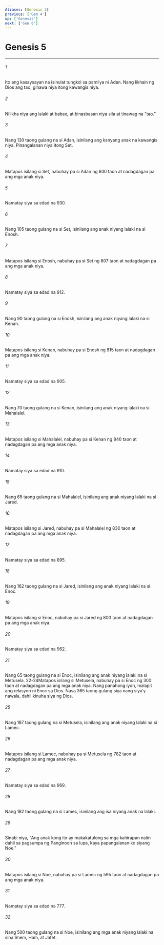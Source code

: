 ```yaml
---
Aliases: [Genesis 5]
previous: ['Gen 4']
up: ['Genesis']
next: ['Gen 6']
---
```

# Genesis 5

***


###### 1 


Ito ang kasaysayan na isinulat tungkol sa pamilya ni Adan. Nang likhain ng Dios ang tao, ginawa niya itong kawangis niya. 


###### 2 


Nilikha niya ang lalaki at babae, at binasbasan niya sila at tinawag na "tao." 


###### 3 


Nang 130 taong gulang na si Adan, isinilang ang kanyang anak na kawangis niya. Pinangalanan niya itong Set. 


###### 4 


Matapos isilang si Set, nabuhay pa si Adan ng 800 taon at nadagdagan pa ang mga anak niya. 


###### 5 


Namatay siya sa edad na 930. 


###### 6 


Nang 105 taong gulang na si Set, isinilang ang anak niyang lalaki na si Enosh. 


###### 7 


Matapos isilang si Enosh, nabuhay pa si Set ng 807 taon at nadagdagan pa ang mga anak niya. 


###### 8 


Namatay siya sa edad na 912. 


###### 9 


Nang 90 taong gulang na si Enosh, isinilang ang anak niyang lalaki na si Kenan. 


###### 10 


Matapos isilang si Kenan, nabuhay pa si Enosh ng 815 taon at nadagdagan pa ang mga anak niya. 


###### 11 


Namatay siya sa edad na 905. 


###### 12 


Nang 70 taong gulang na si Kenan, isinilang ang anak niyang lalaki na si Mahalalel. 


###### 13 


Matapos isilang si Mahalalel, nabuhay pa si Kenan ng 840 taon at nadagdagan pa ang mga anak niya. 


###### 14 


Namatay siya sa edad na 910. 


###### 15 


Nang 65 taong gulang na si Mahalalel, isinilang ang anak niyang lalaki na si Jared. 


###### 16 


Matapos isilang si Jared, nabuhay pa si Mahalalel ng 830 taon at nadagdagan pa ang mga anak niya. 


###### 17 


Namatay siya sa edad na 895. 


###### 18 


Nang 162 taong gulang na si Jared, isinilang ang anak niyang lalaki na si Enoc. 


###### 19 


Matapos isilang si Enoc, nabuhay pa si Jared ng 800 taon at nadagdagan pa ang mga anak niya. 


###### 20 


Namatay siya sa edad na 962. 


###### 21 


Nang 65 taong gulang na si Enoc, isinilang ang anak niyang lalaki na si Metusela. 22-24Matapos isilang si Metusela, nabuhay pa si Enoc ng 300 taon at nadagdagan pa ang mga anak niya. Nang panahong iyon, malapit ang relasyon ni Enoc sa Dios. Nasa 365 taong gulang siya nang siyaʼy nawala, dahil kinuha siya ng Dios. 


###### 25 


Nang 187 taong gulang na si Metusela, isinilang ang anak niyang lalaki na si Lamec. 


###### 26 


Matapos isilang si Lamec, nabuhay pa si Metusela ng 782 taon at nadagdagan pa ang mga anak niya. 


###### 27 


Namatay siya sa edad na 969. 


###### 28 


Nang 182 taong gulang na si Lamec, isinilang ang isa niyang anak na lalaki. 


###### 29 


Sinabi niya, "Ang anak kong ito ay makakatulong sa mga kahirapan natin dahil sa pagsumpa ng Panginoon sa lupa, kaya papangalanan ko siyang Noe." 


###### 30 


Matapos isilang si Noe, nabuhay pa si Lamec ng 595 taon at nadagdagan pa ang mga anak niya. 


###### 31 


Namatay siya sa edad na 777. 


###### 32 


Nang 500 taong gulang na si Noe, isinilang ang mga anak niyang lalaki na sina Shem, Ham, at Jafet.
